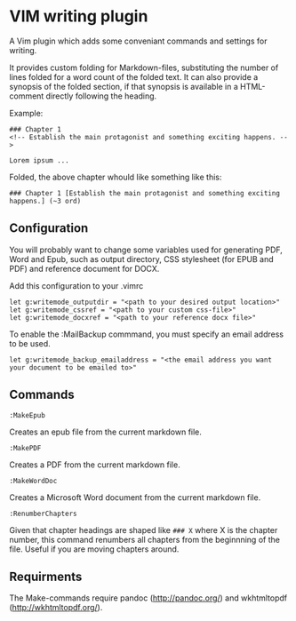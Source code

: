 # VIM writing plugin

A Vim plugin which adds some conveniant commands and settings for writing.

It provides custom folding for Markdown-files, substituting the number of lines folded for a word count of the folded text.
It can also provide a synopsis of the folded section, if that synopsis is available in a HTML-comment directly following the heading.

Example:

```
### Chapter 1
<!-- Establish the main protagonist and something exciting happens. -->

Lorem ipsum ...
```

Folded, the above chapter whould like something like this:

```
### Chapter 1 [Establish the main protagonist and something exciting happens.] (~3 ord)
```

## Configuration

You will probably want to change some variables used for generating PDF, Word and Epub, such as output directory, CSS stylesheet (for EPUB and PDF) and reference document for DOCX.

Add this configuration to your .vimrc
```
let g:writemode_outputdir = "<path to your desired output location>"
let g:writemode_cssref = "<path to your custom css-file>"
let g:writemode_docxref = "<path to your reference docx file>"
```

To enable the :MailBackup commmand, you must specify an email address to be used.
```
let g:writemode_backup_emailaddress = "<the email address you want your document to be emailed to>"
```

## Commands

    :MakeEpub

Creates an epub file from the current markdown file.

    :MakePDF

Creates a PDF from the current markdown file.

    :MakeWordDoc

Creates a Microsoft Word document from the current markdown file.

    :RenumberChapters

Given that chapter headings are shaped like ```### X``` where X is the chapter number, this command renumbers all chapters from the beginnning of the file. Useful if you are moving chapters around.

## Requirments

The Make-commands require pandoc (http://pandoc.org/) and wkhtmltopdf (http://wkhtmltopdf.org/).

